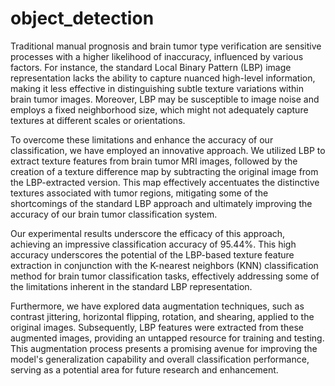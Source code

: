 # object_detection
Traditional manual prognosis and brain tumor type verification are sensitive processes with a higher likelihood of inaccuracy, influenced by various factors. For instance, the standard Local Binary Pattern (LBP) image representation lacks the ability to capture nuanced high-level information, making it less effective in distinguishing subtle texture variations within brain tumor images. Moreover, LBP may be susceptible to image noise and employs a fixed neighborhood size, which might not adequately capture textures at different scales or orientations.

To overcome these limitations and enhance the accuracy of our classification, we have employed an innovative approach. We utilized LBP to extract texture features from brain tumor MRI images, followed by the creation of a texture difference map by subtracting the original image from the LBP-extracted version. This map effectively accentuates the distinctive textures associated with tumor regions, mitigating some of the shortcomings of the standard LBP approach and ultimately improving the accuracy of our brain tumor classification system.

Our experimental results underscore the efficacy of this approach, achieving an impressive classification accuracy of 95.44%. This high accuracy underscores the potential of the LBP-based texture feature extraction in conjunction with the K-nearest neighbors (KNN) classification method for brain tumor classification tasks, effectively addressing some of the limitations inherent in the standard LBP representation.

Furthermore, we have explored data augmentation techniques, such as contrast jittering, horizontal flipping, rotation, and shearing, applied to the original images. Subsequently, LBP features were extracted from these augmented images, providing an untapped resource for training and testing. This augmentation process presents a promising avenue for improving the model's generalization capability and overall classification performance, serving as a potential area for future research and enhancement.
